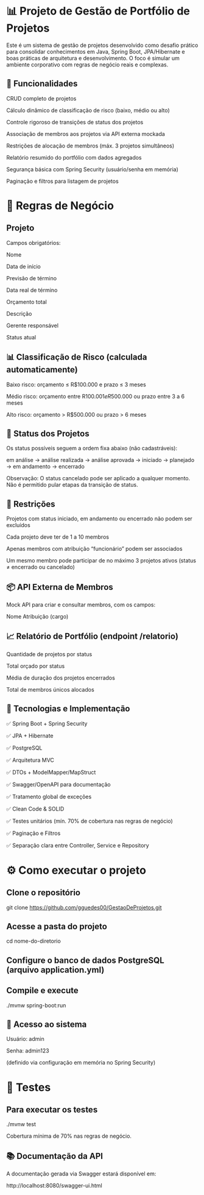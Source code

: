 
# 📊 Projeto de Gestão de Portfólio de Projetos

Este é um sistema de gestão de projetos desenvolvido como desafio prático para consolidar conhecimentos em Java, Spring Boot, JPA/Hibernate e boas práticas de arquitetura e desenvolvimento. O foco é simular um ambiente corporativo com regras de negócio reais e complexas.


## 🚀 Funcionalidades


CRUD completo de projetos

Cálculo dinâmico de classificação de risco (baixo, médio ou alto)

Controle rigoroso de transições de status dos projetos

Associação de membros aos projetos via API externa mockada

Restrições de alocação de membros (máx. 3 projetos simultâneos)

Relatório resumido do portfólio com dados agregados

Segurança básica com Spring Security (usuário/senha em memória)

Paginação e filtros para listagem de projetos

# 🧐 Regras de Negócio


## Projeto

Campos obrigatórios:

Nome

Data de início

Previsão de término

Data real de término

Orçamento total

Descrição

Gerente responsável

Status atual


## 📊 Classificação de Risco (calculada automaticamente)

Baixo risco: orçamento ≤ R$100.000 e prazo ≤ 3 meses

Médio risco: orçamento entre R$100.001 e R$500.000 ou prazo entre 3 a 6 meses

Alto risco: orçamento > R$500.000 ou prazo > 6 meses


## 🔄 Status dos Projetos

Os status possíveis seguem a ordem fixa abaixo (não cadastráveis):

em análise → análise realizada → análise aprovada → iniciado → planejado → em andamento → encerrado

Observação: O status cancelado pode ser aplicado a qualquer momento.
Não é permitido pular etapas da transição de status.


## 🔐 Restrições

Projetos com status iniciado, em andamento ou encerrado não podem ser excluídos

Cada projeto deve ter de 1 a 10 membros

Apenas membros com atribuição “funcionário” podem ser associados

Um mesmo membro pode participar de no máximo 3 projetos ativos (status ≠ encerrado ou cancelado)


## 📦 API Externa de Membros

Mock API para criar e consultar membros, com os campos:

Nome
Atribuição (cargo)


## 📈 Relatório de Portfólio (endpoint /relatorio)

Quantidade de projetos por status

Total orçado por status

Média de duração dos projetos encerrados

Total de membros únicos alocados


## 🧱 Tecnologias e Implementação


✅ Spring Boot + Spring Security

✅ JPA + Hibernate

✅ PostgreSQL

✅ Arquitetura MVC

✅ DTOs + ModelMapper/MapStruct

✅ Swagger/OpenAPI para documentação

✅ Tratamento global de exceções

✅ Clean Code & SOLID

✅ Testes unitários (mín. 70% de cobertura nas regras de negócio)

✅ Paginação e Filtros

✅ Separação clara entre Controller, Service e Repository


# ⚙️ Como executar o projeto


## Clone o repositório
git clone https://github.com/gguedes00/GestaoDeProjetos.git

## Acesse a pasta do projeto
cd nome-do-diretorio

## Configure o banco de dados PostgreSQL (arquivo application.yml)

## Compile e execute
./mvnw spring-boot:run


## 🔐 Acesso ao sistema

Usuário: admin

Senha: admin123

(definido via configuração em memória no Spring Security)


# 🧪 Testes


## Para executar os testes

./mvnw test

Cobertura mínima de 70% nas regras de negócio.

## 📚 Documentação da API

A documentação gerada via Swagger estará disponível em:

http://localhost:8080/swagger-ui.html
